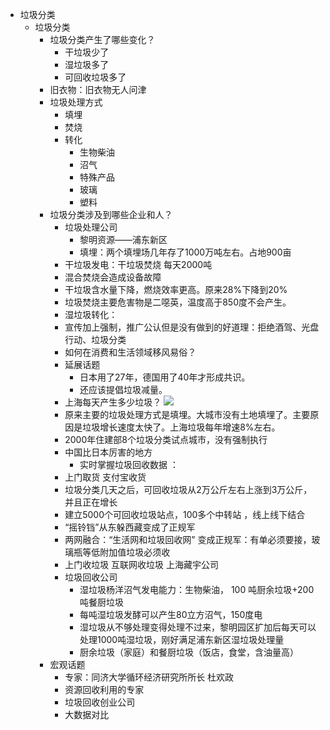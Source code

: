 - 垃圾分类
    - 垃圾分类
        - 垃圾分类产生了哪些变化？
            - 干垃圾少了
            - 湿垃圾多了
            - 可回收垃圾多了
        - 旧衣物：旧衣物无人问津
        - 垃圾处理方式
            - 填埋
            - 焚烧
            - 转化
                - 生物柴油
                - 沼气
                - 特殊产品
                - 玻璃
                - 塑料
        - 垃圾分类涉及到哪些企业和人？
            - 垃圾处理公司
                - 黎明资源——浦东新区
                - 填埋：两个填埋场几年存了1000万吨左右。占地900亩
            - 干垃圾发电：干垃圾焚烧 每天2000吨
            - 混合焚烧会造成设备故障
            - 干垃圾含水量下降，燃烧效率更高。原来28%下降到20%
            - 垃圾焚烧主要危害物是二噁英，温度高于850度不会产生。
            - 湿垃圾转化：
            - 宣传加上强制，推广公认但是没有做到的好道理：拒绝酒驾、光盘行动、垃圾分类
            - 如何在消费和生活领域移风易俗？
            - 延展话题
                - 日本用了27年，德国用了40年才形成共识。
                - 还应该提倡垃圾减量。
            - 上海每天产生多少垃圾？ ![](http://wxhdp.xuexihaike.com/2019-07-22-014703.png)
            - 原来主要的垃圾处理方式是填埋。大城市没有土地填埋了。主要原因是垃圾增长速度太快了。上海垃圾每年增速8%左右。
            - 2000年住建部8个垃圾分类试点城市，没有强制执行
            - 中国比日本厉害的地方
                - 实时掌握垃圾回收数据 ：
            - 上门取货 支付宝收货
            - 垃圾分类几天之后，可回收垃圾从2万公斤左右上涨到3万公斤，并且正在增长
            - 建立5000个可回收垃圾站点，100多个中转站 ，线上线下结合
            - “摇铃铛”从东躲西藏变成了正规军
            - 两网融合：“生活网和垃圾回收网” 变成正规军：有单必须要接，玻璃瓶等低附加值垃圾必须收
            - 上门收垃圾 互联网收垃圾 上海藏宇公司
            - 垃圾回收公司
                - 湿垃圾杨洋沼气发电能力：生物柴油， 100 吨厨余垃圾+200吨餐厨垃圾
                - 每吨湿垃圾发酵可以产生80立方沼气，150度电
                - 湿垃圾从不够处理变得处理不过来，黎明园区扩加后每天可以处理1000吨湿垃圾，刚好满足浦东新区湿垃圾处理量
                - 厨余垃圾（家庭）和餐厨垃圾（饭店，食堂，含油量高）
        - 宏观话题
            - 专家：同济大学循环经济研究所所长 杜欢政
            - 资源回收利用的专家
            - 垃圾回收创业公司
            - 大数据对比

